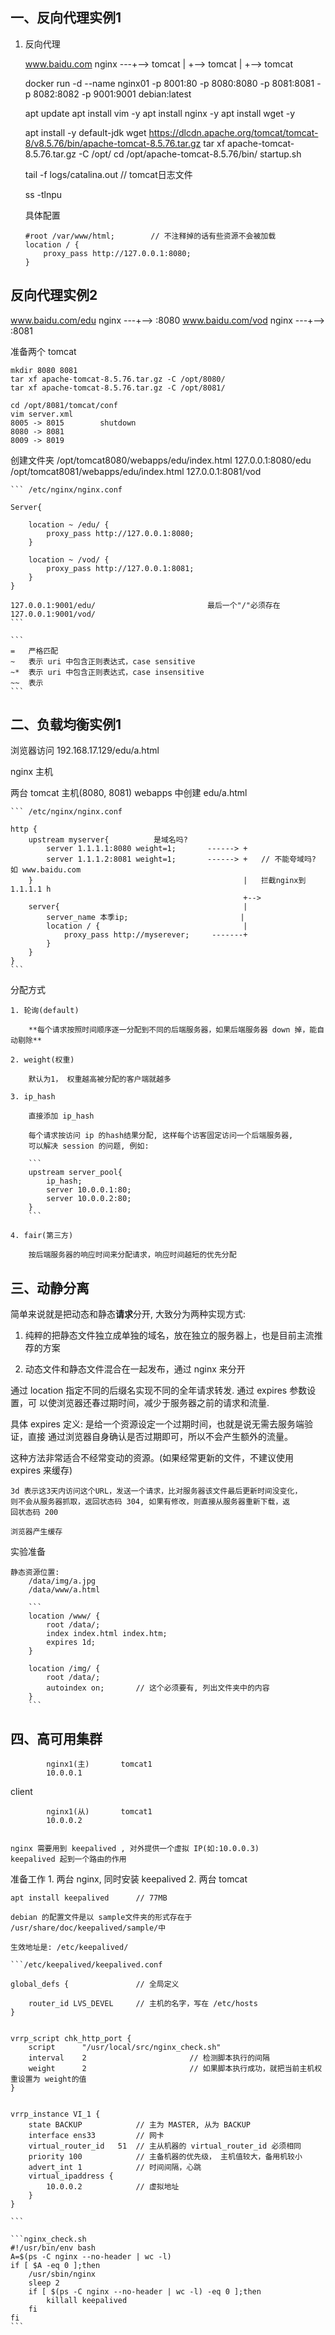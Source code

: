 
## 一、反向代理实例1

1. 反向代理

    www.baidu.com   nginx   ---+-->     tomcat
                               |
                               +-->     tomcat
                               |
                               +-->     tomcat


    docker run -d --name nginx01 -p 8001:80 -p 8080:8080 -p 8081:8081 -p 8082:8082 -p 9001:9001 debian:latest

    apt update
    apt install vim -y
    apt install nginx -y
    apt install wget -y

    apt install -y default-jdk
    wget https://dlcdn.apache.org/tomcat/tomcat-8/v8.5.76/bin/apache-tomcat-8.5.76.tar.gz
    tar xf apache-tomcat-8.5.76.tar.gz -C /opt/
    cd /opt/apache-tomcat-8.5.76/bin/
    startup.sh

    tail -f logs/catalina.out   // tomcat日志文件

    ss -tlnpu


    具体配置

    ```
    #root /var/www/html;        // 不注释掉的话有些资源不会被加载
    location / {
        proxy_pass http://127.0.0.1:8080;
    }
    ```


## 反向代理实例2

www.baidu.com/edu   nginx   ---+-->     :8080
www.baidu.com/vod   nginx   ---+-->     :8081

准备两个 tomcat

    mkdir 8080 8081
    tar xf apache-tomcat-8.5.76.tar.gz -C /opt/8080/
    tar xf apache-tomcat-8.5.76.tar.gz -C /opt/8081/

    cd /opt/8081/tomcat/conf
    vim server.xml
    8005 -> 8015        shutdown
    8080 -> 8081
    8009 -> 8019

创建文件夹
    /opt/tomcat8080/webapps/edu/index.html      127.0.0.1:8080/edu
    /opt/tomcat8081/webapps/edu/index.html      127.0.0.1:8081/vod

    ``` /etc/nginx/nginx.conf

    Server{

        location ~ /edu/ {
            proxy_pass http://127.0.0.1:8080;
        }
        
        location ~ /vod/ {
            proxy_pass http://127.0.0.1:8081;
        }
    }

    127.0.0.1:9001/edu/                         最后一个"/"必须存在
    127.0.0.1:9001/vod/
    ```

    ```
    =   严格匹配
    ~   表示 uri 中包含正则表达式，case sensitive
    ~*  表示 uri 中包含正则表达式，case insensitive
    ~~  表示 
    ```


## 二、负载均衡实例1

浏览器访问  192.168.17.129/edu/a.html

nginx 主机 

两台 tomcat 主机(8080, 8081)
    webapps 中创建 edu/a.html

    ``` /etc/nginx/nginx.conf

    http {
        upstream myserver{          是域名吗?
            server 1.1.1.1:8080 weight=1;       ------> +
            server 1.1.1.2:8081 weight=1;       ------> +   // 不能夸域吗? 如 www.baidu.com
        }                                               |   拦截nginx到 1.1.1.1 h
                                                        +-->
        server{                                         |
            server_name 本季ip;                         |
            location / {                                |
                proxy_pass http://myserever;     -------+
            }
        }
    }
    ```

分配方式

    1. 轮询(default)
        
        **每个请求按照时间顺序逐一分配到不同的后端服务器，如果后端服务器 down 掉，能自动剔除**

    2. weight(权重)
        
        默认为1， 权重越高被分配的客户端就越多

    3. ip_hash
        
        直接添加 ip_hash
        
        每个请求按访问 ip 的hash结果分配, 这样每个访客固定访问一个后端服务器,
        可以解决 session 的问题, 例如:
            
        ```
        upstream server_pool{
            ip_hash;
            server 10.0.0.1:80;
            server 10.0.0.2:80;
        }
        ```

    4. fair(第三方)
        
        按后端服务器的响应时间来分配请求，响应时间越短的优先分配


## 三、动静分离

简单来说就是把动态和静态**请求**分开, 大致分为两种实现方式:

1. 纯粹的把静态文件独立成单独的域名，放在独立的服务器上，也是目前主流推荐的方案

2. 动态文件和静态文件混合在一起发布，通过 nginx 来分开

通过 location 指定不同的后缀名实现不同的全年请求转发. 通过 expires 参数设置，可
以使浏览器还春过期时间，减少于服务器之前的请求和流量.

具体 expires 定义: 是给一个资源设定一个过期时间，也就是说无需去服务端验证，直接
通过浏览器自身确认是否过期即可，所以不会产生额外的流量。

这种方法非常适合不经常变动的资源。(如果经常更新的文件，不建议使用 expires 来缓存)

    3d 表示这3天内访问这个URL，发送一个请求，比对服务器该文件最后更新时间没变化，
    则不会从服务器抓取，返回状态码 304, 如果有修改，则直接从服务器重新下载，返
    回状态码 200

    浏览器产生缓存


实验准备

    静态资源位置:
        /data/img/a.jpg
        /data/www/a.html

        ```
        location /www/ {
            root /data/;
            index index.html index.htm;
            expires 1d;
        }

        location /img/ {
            root /data/;
            autoindex on;       // 这个必须要有, 列出文件夹中的内容
        }
        ```



## 四、高可用集群




            nginx1(主)       tomcat1
            10.0.0.1

client

            nginx1(从)       tomcat1
            10.0.0.2


    nginx 需要用到 keepalived , 对外提供一个虚拟 IP(如:10.0.0.3)
    keepalived 起到一个路由的作用


准备工作
    1. 两台 nginx, 同时安装 keepalived
    2. 两台 tomcat

    apt install keepalived      // 77MB

    debian 的配置文件是以 sample文件夹的形式存在于 /usr/share/doc/keepalived/sample/中

    生效地址是: /etc/keepalived/

    ```/etc/keepalived/keepalived.conf

    global_defs {               // 全局定义
        
        router_id LVS_DEVEL     // 主机的名字，写在 /etc/hosts 
    }


    vrrp_script chk_http_port {
        script      "/usr/local/src/nginx_check.sh"
        interval    2                       // 检测脚本执行的间隔
        weight      2                       // 如果脚本执行成功，就把当前主机权重设置为 weight的值
    }


    vrrp_instance VI_1 {
        state BACKUP            // 主为 MASTER, 从为 BACKUP
        interface ens33         // 网卡
        virtual_router_id   51  // 主从机器的 virtual_router_id 必须相同
        priority 100            // 主备机器的优先级， 主机值较大，备用机较小
        advert_int 1            // 时间间隔，心跳
        virtual_ipaddress {
            10.0.0.2            // 虚拟地址
        }
    }

    ```

    ```nginx_check.sh
    #!/usr/bin/env bash
    A=$(ps -C nginx --no-header | wc -l)
    if [ $A -eq 0 ];then
        /usr/sbin/nginx
        sleep 2
        if [ $(ps -C nginx --no-header | wc -l) -eq 0 ];then
            killall keepalived
        fi
    fi
    ```

